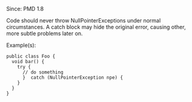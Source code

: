 Since: PMD 1.8

Code should never throw NullPointerExceptions under normal circumstances.  A catch block may hide the 
original error, causing other, more subtle problems later on.

Example(s):
```
public class Foo {
  void bar() {
    try {
      // do something
      }  catch (NullPointerException npe) {
    }
  }
}
```
